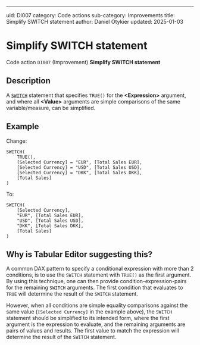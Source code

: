 ---
uid: DI007
category: Code actions
sub-category: Improvements
title: Simplify SWITCH statement
author: Daniel Otykier
updated: 2025-01-03

# Simplify SWITCH statement

Code action `DI007` (Improvement) **Simplify SWITCH statement**

## Description

A [`SWITCH`](https://dax.guide/SWITCH) statement that specifies `TRUE()` for the **&lt;Expression&gt;** argument, and where all **&lt;Value&gt;** arguments are simple comparisons of the same variable/measure, can be simplified.

## Example

Change:
```dax
SWITCH(
	TRUE(),
	[Selected Currency] = "EUR", [Total Sales EUR],
	[Selected Currency] = "USD", [Total Sales USD],
	[Selected Currency] = "DKK", [Total Sales DKK],
	[Total Sales]
)
```
To:
```dax
SWITCH(
	[Selected Currency],
	"EUR", [Total Sales EUR],
	"USD", [Total Sales USD],
	"DKK", [Total Sales DKK],
	[Total Sales]
)
```

## Why is Tabular Editor suggesting this?

A common DAX pattern to specify a conditional expression with more than 2 conditions, is to use the `SWITCH` statement with `TRUE()` as the first argument. By using this technique, one can then provide condition-expression-pairs for the remaining `SWITCH` arguments. The first condition that evaluates to `TRUE` will determine the result of the `SWITCH` statement.

However, when all conditions are simple equality comparisons against the same value (`[Selected Currency]` in the example above), the `SWITCH` statement should be simplified to its intended form, where the first argument is the expression to evaluate, and the remaining arguments are pairs of values and results. The first value to match the expression will determine the result of the `SWITCH` statement.
